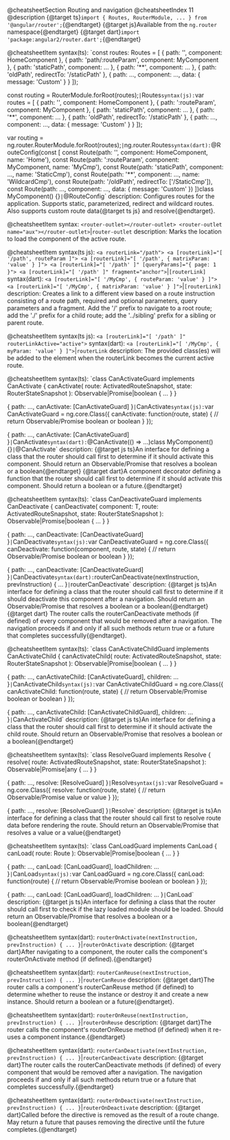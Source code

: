 @cheatsheetSection
Routing and navigation
@cheatsheetIndex 11
@description
{@target ts}`import { Routes, RouterModule, ... } from '@angular/router';`{@endtarget}
{@target js}Available from the `ng.router` namespace{@endtarget}
{@target dart}`import 'package:angular2/router.dart';`{@endtarget}


@cheatsheetItem
syntax(ts):
`const routes: Routes = [
  { path: '', component: HomeComponent },
  { path: 'path/:routeParam', component: MyComponent },
  { path: 'staticPath', component: ... },
  { path: '**', component: ... },
  { path: 'oldPath', redirectTo: '/staticPath' },
  { path: ..., component: ..., data: { message: 'Custom' } }
]);

const routing = RouterModule.forRoot(routes);`|`Routes`
syntax(js):
`var routes = [
  { path: '', component: HomeComponent },
  { path: ':routeParam', component: MyComponent },
  { path: 'staticPath', component: ... },
  { path: '**', component: ... },
  { path: 'oldPath', redirectTo: '/staticPath' },
  { path: ..., component: ..., data: { message: 'Custom' } }
]);

var routing = ng.router.RouterModule.forRoot(routes);`|`ng.router.Routes`
syntax(dart):
`@RouteConfig(const [
  const Route(path: '', component: HomeComponent, name: 'Home'),
  const Route(path: ':routeParam', component: MyComponent, name: 'MyCmp'),
  const Route(path: 'staticPath', component: ..., name: 'StaticCmp'),
  const Route(path: '**', component: ..., name: 'WildcardCmp'),
  const Route(path: '/oldPath', redirectTo: ['/StaticCmp']),
  const Route(path: ..., component: ..., data: { message: 'Custom' })
])class MyComponent() {}`|`@RouteConfig`
description:
Configures routes for the application. Supports static, parameterized, redirect and wildcard routes. Also supports custom route data{@target ts js} and resolve{@endtarget}.


@cheatsheetItem
syntax:
`
<router-outlet></router-outlet>
<router-outlet name="aux"></router-outlet>
`|`router-outlet`
description:
Marks the location to load the component of the active route.


@cheatsheetItem
syntax(ts js):
`
<a routerLink="/path">
<a [routerLink]="[ '/path', routeParam ]">
<a [routerLink]="[ '/path', { matrixParam: 'value' } ]">
<a [routerLink]="[ '/path' ]" [queryParams]="{ page: 1 }">
<a [routerLink]="[ '/path' ]" fragment="anchor">
`|`[routerLink]`
syntax(dart):
`
<a [routerLink]="[ '/MyCmp', { routeParam: 'value' } ]">
<a [routerLink]="[ '/MyCmp', { matrixParam: 'value' } ]">
`|`[routerLink]`
description:
Creates a link to a different view based on a route instruction consisting of a route path, required and optional parameters, query parameters and a fragment. Add the '/' prefix to navigate to a root route; add the './' prefix for a child route; add the '../sibling' prefix for a sibling or parent route.

@cheatsheetItem
syntax(ts js):
`<a [routerLink]="[ '/path' ]" routerLinkActive="active">`
syntax(dart):
`<a [routerLink]="[ '/MyCmp', { myParam: 'value' } ]">`|`routerLink`
description:
The provided class(es) will be added to the element when the routerLink becomes the current active route.

@cheatsheetItem
syntax(ts):
`class CanActivateGuard implements CanActivate {
    canActivate(
      route: ActivatedRouteSnapshot,
      state: RouterStateSnapshot
    ): Observable<boolean>|Promise<boolean>|boolean { ... }
}

{ path: ..., canActivate: [CanActivateGuard] }`|`CanActivate`
syntax(js):
`var CanActivateGuard = ng.core.Class({
  canActivate: function(route, state) {
    // return Observable/Promise boolean or boolean
  }
});

{ path: ..., canActivate: [CanActivateGuard] }`|`CanActivate`
syntax(dart):
`@CanActivate(() => ...)class MyComponent() {}`|`@CanActivate`
description:
{@target js ts}An interface for defining a class that the router should call first to determine if it should activate this component. Should return an Observable/Promise that resolves a boolean or a boolean{@endtarget}
{@target dart}A component decorator defining a function that the router should call first to determine if it should activate this component. Should return a boolean or a future.{@endtarget}

@cheatsheetItem
syntax(ts):
`class CanDeactivateGuard implements CanDeactivate<T> {
    canDeactivate(
      component: T,
      route: ActivatedRouteSnapshot,
      state: RouterStateSnapshot
    ): Observable<boolean>|Promise<boolean>|boolean { ... }
}

{ path: ..., canDeactivate: [CanDeactivateGuard] }`|`CanDeactivate`
syntax(js):
`var CanDeactivateGuard = ng.core.Class({
  canDeactivate: function(component, route, state) {
    // return Observable/Promise boolean or boolean
  }
});

{ path: ..., canDeactivate: [CanDeactivateGuard] }`|`CanDeactivate`
syntax(dart):
`routerCanDeactivate(nextInstruction, prevInstruction) { ... }`|`routerCanDeactivate`
description:
{@target js ts}An interface for defining a class that the router should call first to determine if it should deactivate this component after a navigation. Should return an Observable/Promise that resolves a boolean or a boolean{@endtarget}
{@target dart}
The router calls the routerCanDeactivate methods (if defined) of every component that would be removed after a navigation. The navigation proceeds if and only if all such methods return true or a future that completes successfully{@endtarget}.

@cheatsheetItem
syntax(ts):
`class CanActivateChildGuard implements CanActivateChild {
    canActivateChild(
      route: ActivatedRouteSnapshot,
      state: RouterStateSnapshot
    ): Observable<boolean>|Promise<boolean>|boolean { ... }
}

{ path: ..., canActivateChild: [CanActivateGuard], children: ... }`|`CanActivateChild`
syntax(js):
`var CanActivateChildGuard = ng.core.Class({
  canActivateChild: function(route, state) {
    // return Observable/Promise boolean or boolean
  }
});

{ path: ..., canActivateChild: [CanActivateChildGuard], children: ... }`|`CanActivateChild`
description:
{@target js ts}An interface for defining a class that the router should call first to determine if it should activate the child route. Should return an Observable/Promise that resolves a boolean or a boolean{@endtarget}

@cheatsheetItem
syntax(ts):
`class ResolveGuard implements Resolve<T> {
    resolve(
      route: ActivatedRouteSnapshot,
      state: RouterStateSnapshot
    ): Observable<any>|Promise<any>|any { ... }
}

{ path: ..., resolve: [ResolveGuard] }`|`Resolve`
syntax(js):
`var ResolveGuard = ng.core.Class({
  resolve: function(route, state) {
    // return Observable/Promise value or value
  }
});

{ path: ..., resolve: [ResolveGuard] }`|`Resolve`
description:
{@target js ts}An interface for defining a class that the router should call first to resolve route data before rendering the route. Should return an Observable/Promise that resolves a value or a value{@endtarget}

@cheatsheetItem
syntax(ts):
`class CanLoadGuard implements CanLoad {
    canLoad(
      route: Route
    ): Observable<boolean>|Promise<boolean>|boolean { ... }
}

{ path: ..., canLoad: [CanLoadGuard], loadChildren: ... }`|`CanLoad`
syntax(js):
`var CanLoadGuard = ng.core.Class({
  canLoad: function(route) {
    // return Observable/Promise boolean or boolean
  }
});

{ path: ..., canLoad: [CanLoadGuard], loadChildren: ... }`|`CanLoad`
description:
{@target js ts}An interface for defining a class that the router should call first to check if the lazy loaded module should be loaded. Should return an Observable/Promise that resolves a boolean or a boolean{@endtarget}

@cheatsheetItem
syntax(dart):
`routerOnActivate(nextInstruction, prevInstruction) { ... }`|`routerOnActivate`
description:
{@target dart}After navigating to a component, the router calls the component's routerOnActivate method (if defined).{@endtarget}


@cheatsheetItem
syntax(dart):
`routerCanReuse(nextInstruction, prevInstruction) { ... }`|`routerCanReuse`
description:
{@target dart}The router calls a component's routerCanReuse method (if defined) to determine whether to reuse the instance or destroy it and create a new instance. Should return a boolean or a future{@endtarget}.


@cheatsheetItem
syntax(dart):
`routerOnReuse(nextInstruction, prevInstruction) { ... }`|`routerOnReuse`
description:
{@target dart}The router calls the component's routerOnReuse method (if defined) when it re-uses a component instance.{@endtarget}


@cheatsheetItem
syntax(dart):
`routerCanDeactivate(nextInstruction, prevInstruction) { ... }`|`routerCanDeactivate`
description:
{@target dart}The router calls the routerCanDeactivate methods (if defined) of every component that would be removed after a navigation. The navigation proceeds if and only if all such methods return true or a future that completes successfully.{@endtarget}


@cheatsheetItem
syntax(dart):
`routerOnDeactivate(nextInstruction, prevInstruction) { ... }`|`routerOnDeactivate`
description:
{@target dart}Called before the directive is removed as the result of a route change. May return a future that pauses removing the directive until the future completes.{@endtarget}
